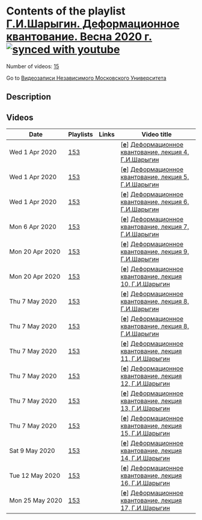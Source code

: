 # Contents of the playlist [Г.И.Шарыгин. Деформационное квантование. Весна 2020 г.](https://www.youtube.com/playlist?list=PLp9ABVh6_x4EcJ2TxH3xGkBZFnAkpI9Gr)[![synced with youtube](https://img.shields.io/github/last-commit/mathphysschool/mathphysschool.github.io/autoupdate1?label=synced%20with%20youtube)](#)

Number of videos: [15](#videos)

Go to [Видеозаписи Независимого Московского Университета](../README.md)

## Description



## Videos

|Date|Playlists|Links|Video title|
|---|---|---|---|
| Wed&nbsp;1&nbsp;Apr&nbsp;2020 | [153](../playlists/153 "Г.И.Шарыгин. Деформационное квантование. Весна 2020 г.") |  | [[**e**](https://studio.youtube.com/video/XPo6bs9vSW8/edit "Edit")] [Деформационное квантование, лекция 4, Г.И.Шарыгин](https://www.youtube.com/watch?v=XPo6bs9vSW8&list=PLp9ABVh6_x4EcJ2TxH3xGkBZFnAkpI9Gr) |
| Wed&nbsp;1&nbsp;Apr&nbsp;2020 | [153](../playlists/153 "Г.И.Шарыгин. Деформационное квантование. Весна 2020 г.") |  | [[**e**](https://studio.youtube.com/video/5Xko74M_Dk4/edit "Edit")] [Деформационное квантование, лекция 5, Г.И.Шарыгин](https://www.youtube.com/watch?v=5Xko74M_Dk4&list=PLp9ABVh6_x4EcJ2TxH3xGkBZFnAkpI9Gr) |
| Wed&nbsp;1&nbsp;Apr&nbsp;2020 | [153](../playlists/153 "Г.И.Шарыгин. Деформационное квантование. Весна 2020 г.") |  | [[**e**](https://studio.youtube.com/video/MBI0vXyEdFM/edit "Edit")] [Деформационное квантование, лекция 6, Г.И.Шарыгин](https://www.youtube.com/watch?v=MBI0vXyEdFM&list=PLp9ABVh6_x4EcJ2TxH3xGkBZFnAkpI9Gr) |
| Mon&nbsp;6&nbsp;Apr&nbsp;2020 | [153](../playlists/153 "Г.И.Шарыгин. Деформационное квантование. Весна 2020 г.") |  | [[**e**](https://studio.youtube.com/video/diBn0OIu86M/edit "Edit")] [Деформационное квантование, лекция 7, Г.И.Шарыгин](https://www.youtube.com/watch?v=diBn0OIu86M&list=PLp9ABVh6_x4EcJ2TxH3xGkBZFnAkpI9Gr) |
| Mon&nbsp;20&nbsp;Apr&nbsp;2020 | [153](../playlists/153 "Г.И.Шарыгин. Деформационное квантование. Весна 2020 г.") |  | [[**e**](https://studio.youtube.com/video/fTx2tcG7Mf8/edit "Edit")] [Деформационное квантование, лекция 9, Г.И.Шарыгин](https://www.youtube.com/watch?v=fTx2tcG7Mf8&list=PLp9ABVh6_x4EcJ2TxH3xGkBZFnAkpI9Gr) |
| Mon&nbsp;20&nbsp;Apr&nbsp;2020 | [153](../playlists/153 "Г.И.Шарыгин. Деформационное квантование. Весна 2020 г.") |  | [[**e**](https://studio.youtube.com/video/eO-detZZ2wQ/edit "Edit")] [Деформационное квантование, лекция 10, Г.И.Шарыгин](https://www.youtube.com/watch?v=eO-detZZ2wQ&list=PLp9ABVh6_x4EcJ2TxH3xGkBZFnAkpI9Gr) |
| Thu&nbsp;7&nbsp;May&nbsp;2020 | [153](../playlists/153 "Г.И.Шарыгин. Деформационное квантование. Весна 2020 г.") |  | [[**e**](https://studio.youtube.com/video/Z8wDA5It1kY/edit "Edit")] [Деформационное квантование, лекция 8, Г.И.Шарыгин](https://www.youtube.com/watch?v=Z8wDA5It1kY&list=PLp9ABVh6_x4EcJ2TxH3xGkBZFnAkpI9Gr) |
| Thu&nbsp;7&nbsp;May&nbsp;2020 | [153](../playlists/153 "Г.И.Шарыгин. Деформационное квантование. Весна 2020 г.") |  | [[**e**](https://studio.youtube.com/video/Z8wDA5It1kY/edit "Edit")] [Деформационное квантование, лекция 8, Г.И.Шарыгин](https://www.youtube.com/watch?v=Z8wDA5It1kY&list=PLp9ABVh6_x4EcJ2TxH3xGkBZFnAkpI9Gr) |
| Thu&nbsp;7&nbsp;May&nbsp;2020 | [153](../playlists/153 "Г.И.Шарыгин. Деформационное квантование. Весна 2020 г.") |  | [[**e**](https://studio.youtube.com/video/j_joEssuhIU/edit "Edit")] [Деформационное квантование, лекция 11, Г.И.Шарыгин](https://www.youtube.com/watch?v=j_joEssuhIU&list=PLp9ABVh6_x4EcJ2TxH3xGkBZFnAkpI9Gr) |
| Thu&nbsp;7&nbsp;May&nbsp;2020 | [153](../playlists/153 "Г.И.Шарыгин. Деформационное квантование. Весна 2020 г.") |  | [[**e**](https://studio.youtube.com/video/RQDbTZ5OriE/edit "Edit")] [Деформационное квантование, лекция 12, Г.И.Шарыгин](https://www.youtube.com/watch?v=RQDbTZ5OriE&list=PLp9ABVh6_x4EcJ2TxH3xGkBZFnAkpI9Gr) |
| Thu&nbsp;7&nbsp;May&nbsp;2020 | [153](../playlists/153 "Г.И.Шарыгин. Деформационное квантование. Весна 2020 г.") |  | [[**e**](https://studio.youtube.com/video/twh46opZUew/edit "Edit")] [Деформационное квантование, лекция 13, Г.И.Шарыгин](https://www.youtube.com/watch?v=twh46opZUew&list=PLp9ABVh6_x4EcJ2TxH3xGkBZFnAkpI9Gr) |
| Thu&nbsp;7&nbsp;May&nbsp;2020 | [153](../playlists/153 "Г.И.Шарыгин. Деформационное квантование. Весна 2020 г.") |  | [[**e**](https://studio.youtube.com/video/cUmyFOF_Bto/edit "Edit")] [Деформационное квантование, лекция 15, Г.И.Шарыгин](https://www.youtube.com/watch?v=cUmyFOF_Bto&list=PLp9ABVh6_x4EcJ2TxH3xGkBZFnAkpI9Gr) |
| Sat&nbsp;9&nbsp;May&nbsp;2020 | [153](../playlists/153 "Г.И.Шарыгин. Деформационное квантование. Весна 2020 г.") |  | [[**e**](https://studio.youtube.com/video/4EcmMVYVzhM/edit "Edit")] [Деформационное квантование, лекция 14, Г.И.Шарыгин](https://www.youtube.com/watch?v=4EcmMVYVzhM&list=PLp9ABVh6_x4EcJ2TxH3xGkBZFnAkpI9Gr) |
| Tue&nbsp;12&nbsp;May&nbsp;2020 | [153](../playlists/153 "Г.И.Шарыгин. Деформационное квантование. Весна 2020 г.") |  | [[**e**](https://studio.youtube.com/video/Md4ADuCfgxY/edit "Edit")] [Деформационное квантование, лекция 16, Г.И.Шарыгин](https://www.youtube.com/watch?v=Md4ADuCfgxY&list=PLp9ABVh6_x4EcJ2TxH3xGkBZFnAkpI9Gr) |
| Mon&nbsp;25&nbsp;May&nbsp;2020 | [153](../playlists/153 "Г.И.Шарыгин. Деформационное квантование. Весна 2020 г.") |  | [[**e**](https://studio.youtube.com/video/KYiSsrAVNeY/edit "Edit")] [Деформационное квантование, лекция 17, Г.И.Шарыгин](https://www.youtube.com/watch?v=KYiSsrAVNeY&list=PLp9ABVh6_x4EcJ2TxH3xGkBZFnAkpI9Gr) |
